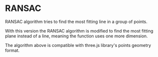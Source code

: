 # RANSAC

RANSAC algorithm tries to find the most fitting line in a group of points.

With this version the RANSAC algorithm is modified to find the most fitting plane instead of a line, meaning the function uses one more dimension.

The algorithm above is compatible with three.js library's points geometry format.
